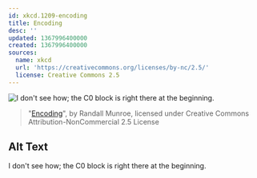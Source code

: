 ```yaml
---
id: xkcd.1209-encoding
title: Encoding
desc: ''
updated: 1367996400000
created: 1367996400000
sources:
  name: xkcd
  url: 'https://creativecommons.org/licenses/by-nc/2.5/'
  license: Creative Commons 2.5
---
```

![I don't see how; the C0 block is right there at the beginning.](https://imgs.xkcd.com/comics/encoding.png)
> "[Encoding](https://xkcd.com/1209/)", by Randall Munroe, licensed under Creative Commons Attribution-NonCommercial 2.5 License

## Alt Text
I don't see how; the C0 block is right there at the beginning.
